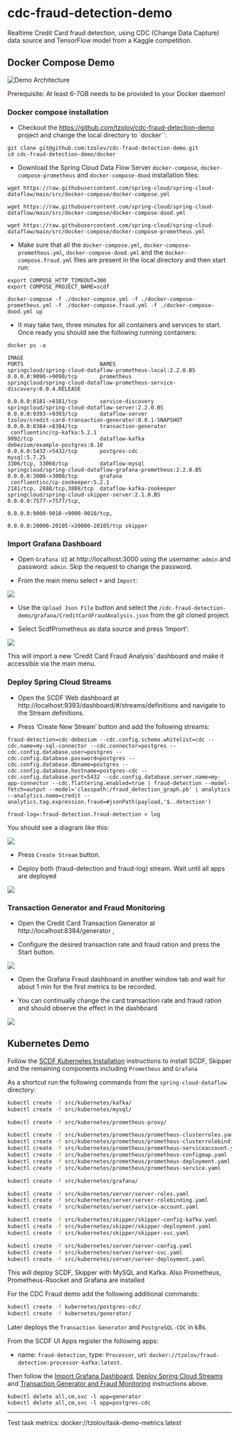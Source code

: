 # cdc-fraud-detection-demo
Realtime Credit Card fraud detection, using CDC (Change Data Capture) data source and TensorFlow model from a Kaggle competition.


## Docker Compose Demo

![Demo Architecture](./images/real-time-credit-card-fraud-detection.png)


Prerequisite: At least 6-7GB needs to be provided to your Docker daemon! 

### Docker compose installation

* Checkout the https://github.com/tzolov/cdc-fraud-detection-demo project and change the local directory to `docker``:

```
git clone git@github.com:tzolov/cdc-fraud-detection-demo.git
cd cdc-fraud-detection-demo/docker
```

* Download the Spring Cloud Data Flow Server `docker-compose`, `docker-compose-prometheus` and `docker-compose-dood` installation files:

```
wget https://raw.githubusercontent.com/spring-cloud/spring-cloud-dataflow/main/src/docker-compose/docker-compose.yml
```
```
wget https://raw.githubusercontent.com/spring-cloud/spring-cloud-dataflow/main/src/docker-compose/docker-compose-dood.yml
```

```
wget https://raw.githubusercontent.com/spring-cloud/spring-cloud-dataflow/main/src/docker-compose/docker-compose-prometheus.yml
```

* Make sure that all the `docker-compose.yml`, `docker-compose-prometheus.yml`, `docker-compose-dood.yml` and the `docker-compose.fraud.yml` files are present in the local directory and then start run:

```
export COMPOSE_HTTP_TIMEOUT=300
export COMPOSE_PROJECT_NAME=scdf

docker-compose -f ./docker-compose.yml -f ./docker-compose-prometheus.yml -f ./docker-compose.fraud.yml -f ./docker-compose-dood.yml up
```

* It may take two, three minutes for all containers and services to start. Once ready you should see the following running containers:

```
docker ps -a

IMAGE                                                             PORTS                        NAMES
springcloud/spring-cloud-dataflow-prometheus-local:2.2.0.BS       0.0.0.0:9090->9090/tcp       prometheus
springcloud/spring-cloud-dataflow-prometheus-service-discovery:0.0.4.RELEASE 
                                                                  0.0.0.0:8181->8181/tcp       service-discovery
springcloud/spring-cloud-dataflow-server:2.2.0.BS                 0.0.0.0:9393->9393/tcp       dataflow-server
tzolov/credit-card-transaction-generator:0.0.1-SNAPSHOT           0.0.0.0:8384->8384/tcp       transaction-generator
 confluentinc/cp-kafka:5.2.1                                      9092/tcp                     dataflow-kafka
debezium/example-postgres:0.10                                    0.0.0.0:5432->5432/tcp       postgres-cdc
mysql:5.7.25                                                      3306/tcp, 33060/tcp          dataflow-mysql
springcloud/spring-cloud-dataflow-grafana-prometheus:2.2.0.BS     0.0.0.0:3000->3000/tcp       grafana
 confluentinc/cp-zookeeper:5.2.1                                  2181/tcp, 2888/tcp,3888/tcp  dataflow-kafka-zookeeper
springcloud/spring-cloud-skipper-server:2.1.0.BS                  0.0.0.0:7577->7577/tcp, 
                                                                  0.0.0.0:9000-9010->9000-9010/tcp,         
                                                                  0.0.0.0:20000-20105->20000-20105/tcp skipper
```

### Import Grafana Dashboard

* Open `Grafana UI` at http://localhost:3000 using the username: `admin` and password: `admin`. Skip the request to change the password. 

* From the main menu select `+` and `Import`:

![](./images/dashboard-import-1.png)

* Use the `Upload Json File` button and select the `/cdc-fraud-detection-demo/grafana/CreditCardFraudAnalysis.json` from the git cloned project.

* Select ScdfPrometheus as data source and press ‘Import’:

![](./images/dashboard-import-2.png)

This will import a new ‘Credit Card Fraud Analysis’ dashboard and make it accessible via the main menu.

### Deploy Spring Cloud Streams

* Open the SCDF Web dashboard at http://localhost:9393/dashboard/#/streams/definitions and navigate to the  Stream definitions.

* Press ‘Create New Stream’ button and add the following streams:

```
fraud-detection=cdc-debezium --cdc.config.schema.whitelist=cdc --cdc.name=my-sql-connector --cdc.connector=postgres --cdc.config.database.user=postgres --cdc.config.database.password=postgres --cdc.config.database.dbname=postgres --cdc.config.database.hostname=postgres-cdc --cdc.config.database.port=5432 --cdc.config.database.server.name=my-app-connector --cdc.flattering.enabled=true | fraud-detection --model-fetch=output --model='classpath:/fraud_detection_graph.pb' | analytics --analytics.name=credit --analytics.tag.expression.fraud=#jsonPath(payload,'$..detection')

fraud-log=:fraud-detection.fraud-detection > log
```

You should see a diagram like this: 

![](./images/scdf-cdc-fraud-pipeline.png)

* Press `Create Stream` button.

* Deploy both (fraud-detection and fraud-log) stream. Wait until all apps are deployed

![](./images/runtime-applications.png)

### Transaction Generator and Fraud Monitoring

* Open the Credit Card Transaction Generator at http://localhost:8384/generator , 

* Configure the desired transaction rate and fraud ration and press the Start button.

![](./credit-card-transaction-generator/src/main/resources/static/creadit-card-transaction-generator-ui.png)

* Open the Grafana Fraud dashboard in another window tab and wait for about 1 min for the first metrics to be recorded.

* You can continually change the card transaction rate and fraud ration and should observe the effect in the dashboard

![](./images/fraud-grafana-dashboard.png)

## Kubernetes Demo

Follow the [SCDF Kubernetes Installation](https://dataflow.spring.io/docs/installation/kubernetes/kubectl/) instructions to install SCDF, Skipper and the remaining components including `Prometheus` and `Grafana`

As a shortcut run the following commands from the `spring-cloud-dataflow` directory: 
```bash
kubectl create -f src/kubernetes/kafka/
kubectl create -f src/kubernetes/mysql/

kubectl create -f src/kubernetes/prometheus-proxy/

kubectl create -f src/kubernetes/prometheus/prometheus-clusterroles.yaml
kubectl create -f src/kubernetes/prometheus/prometheus-clusterrolebinding.yaml
kubectl create -f src/kubernetes/prometheus/prometheus-serviceaccount.yaml
kubectl create -f src/kubernetes/prometheus/prometheus-configmap.yaml
kubectl create -f src/kubernetes/prometheus/prometheus-deployment.yaml
kubectl create -f src/kubernetes/prometheus/prometheus-service.yaml

kubectl create -f src/kubernetes/grafana/

kubectl create -f src/kubernetes/server/server-roles.yaml
kubectl create -f src/kubernetes/server/server-rolebinding.yaml
kubectl create -f src/kubernetes/server/service-account.yaml

kubectl create -f src/kubernetes/skipper/skipper-config-kafka.yaml
kubectl create -f src/kubernetes/skipper/skipper-deployment.yaml
kubectl create -f src/kubernetes/skipper/skipper-svc.yaml

kubectl create -f src/kubernetes/server/server-config.yaml
kubectl create -f src/kubernetes/server/server-svc.yaml
kubectl create -f src/kubernetes/server/server-deployment.yaml
```
This will deploy SCDF, Skipper with MySQL and Kafka. Also Prometheus, Prometheus-Rsocket and Grafana are installed 

For the CDC Fraud demo add the following additional commands: 
```bash
kubectl create -f kubernetes/postgres-cdc/
kubectl create -f kubernetes/generator/
```
Later deploys the `Transaction Generator` and `PostgreSQL-CDC` in k8s. 

From the SCDF UI Apps register the following apps:

* name: `fraud-detection`, type: `Processor`, uri: `docker://tzolov/fraud-detection-processor-kafka:latest`.

Then follow the [Import Grafana Dashboard](https://github.com/tzolov/cdc-fraud-detection-demo#import-grafana-dashboard), [Deploy Spring Cloud Streams](https://github.com/tzolov/cdc-fraud-detection-demo#deploy-spring-cloud-streams) and [Transaction Generator and Fraud Monitoring](https://github.com/tzolov/cdc-fraud-detection-demo#transaction-generator-and-fraud-monitoring) instructions above.

```
kubectl delete all,cm,svc -l app=generator
kubectl delete all,cm,svc -l app=postgres-cdc
```
---
Test task metrics: docker://tzolov/task-demo-metrics:latest
